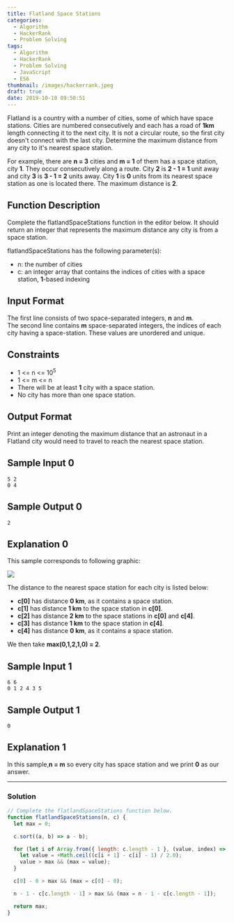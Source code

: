 ```yaml
---
title: Flatland Space Stations
categories:
  - Algorithm
  - HackerRank
  - Problem Solving
tags:
  - Algorithm
  - HackerRank
  - Problem Solving
  - JavaScript
  - ES6
thumbnail: /images/hackerrank.jpeg
draft: true
date: 2019-10-10 09:50:51
---
```


Flatland is a country with a number of cities, some of which have space stations. Cities are numbered consecutively and each has a road of **1km** length connecting it to the next city. It is not a circular route, so the first city doesn't connect with the last city. Determine the maximum distance from any city to it's nearest space station.

For example, there are **n = 3** cities and **m = 1** of them has a space station, city **1**. They occur consecutively along a route. City **2** is **2 - 1 = 1** unit away and city **3** is **3 - 1 = 2** units away. City **1** is **0** units from its nearest space station as one is located there. The maximum distance is **2**.

<!-- more -->

## Function Description

Complete the flatlandSpaceStations function in the editor below. It should return an integer that represents the maximum distance any city is from a space station.

flatlandSpaceStations has the following parameter(s):

- n: the number of cities
- c: an integer array that contains the indices of cities with a space station, **1**-based indexing

## Input Format

The first line consists of two space-separated integers, **n** and **m**.<br/>
The second line contains **m** space-separated integers, the indices of each city having a space-station. These values are unordered and unique.

## Constraints

- 1 <= n <= 10<sup>5</sup>
- 1 <= m <= n
- There will be at least **1** city with a space station.
- No city has more than one space station.

## Output Format

Print an integer denoting the maximum distance that an astronaut in a Flatland city would need to travel to reach the nearest space station.

## Sample Input 0

```
5 2
0 4
```

## Sample Output 0

```
2
```

## Explanation 0

This sample corresponds to following graphic:

![](https://s3.amazonaws.com/hr-challenge-images/15233/1449763282-eddfbea90c-hreasy5.png)

The distance to the nearest space station for each city is listed below:

- **c[0]** has distance **0 km**, as it contains a space station.
- **c[1]** has distance **1 km** to the space station in **c[0]**.
- **c[2]** has distance **2 km** to the space stations in **c[0]** and **c[4]**.
- **c[3]** has distance **1 km** to the space station in **c[4]**.
- **c[4]** has distance **0 km**, as it contains a space station.

We then take **max(0,1,2,1,0) = 2**.

## Sample Input 1

```
6 6
0 1 2 4 3 5
```

## Sample Output 1

```
0
```

## Explanation 1

In this sample,**n = m** so every city has space station and we print **0** as our answer.

---

### Solution

```javascript
// Complete the flatlandSpaceStations function below.
function flatlandSpaceStations(n, c) {
  let max = 0;

  c.sort((a, b) => a - b);

  for (let i of Array.from({ length: c.length - 1 }, (value, index) => index)) {
    let value = +Math.ceil((c[i + 1] - c[i] - 1) / 2.0);
    value > max && (max = value);
  }

  c[0] - 0 > max && (max = c[0] - 0);

  n - 1 - c[c.length - 1] > max && (max = n - 1 - c[c.length - 1]);

  return max;
}
```
